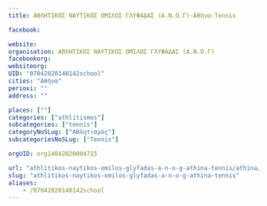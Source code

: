 ```yaml
---
title: ΑΘΛΗΤΙΚΟΣ ΝΑΥΤΙΚΟΣ ΟΜΙΛΟΣ ΓΛΥΦΑΔΑΣ (Α.Ν.Ο.Γ)-Αθήνα-Tennis

facebook:

website:
organisation: ΑΘΛΗΤΙΚΟΣ ΝΑΥΤΙΚΟΣ ΟΜΙΛΟΣ ΓΛΥΦΑΔΑΣ (Α.Ν.Ο.Γ)
facebookorg:
websiteorg:
UID: "07042020140142school"
cities: "Αθήνα"
perioxi: ""
address: ""

places: [""]
categories: ["athlitismos"]
subcategories: ["tennis"]
categoryNoSLug: ["Αθλητισμός"]
subcategoriesNoSLug: ["Tennis"]

orgUID: org14042020004715

url: "athlitikos-naytikos-omilos-glyfadas-a-n-o-g-athina-tennis/athina//"
slug: "athlitikos-naytikos-omilos-glyfadas-a-n-o-g-athina-tennis"
aliases:
    - /07042020140142school
---
```





